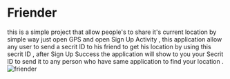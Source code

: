 # Friender
this is a simple project that allow people's to share it's current location by simple way just open GPS and open Sign Up Activity ,
this application allow any user to send a secrit ID to his friend to get his location by using this secrit ID ,
after Sign Up Success the application will show to you your Secrit ID to send it to any person who have same application to 
find your location .
![friender](https://user-images.githubusercontent.com/33866122/50577040-6d31bb80-0e27-11e9-9939-b4da469a4a22.jpeg)
